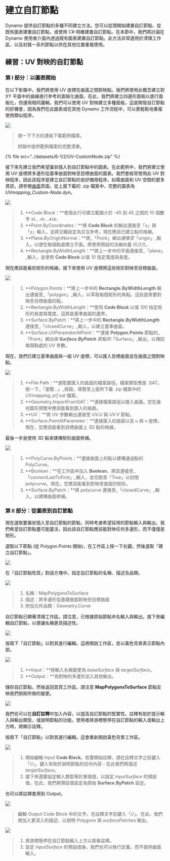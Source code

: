 # 建立自訂節點

Dynamo 提供自訂節點的多種不同建立方法。您可以從頭開始建置自訂節點、從既有圖表建置自訂節點，或使用 C# 明確建置自訂節點。在本節中，我們將討論在 Dynamo 使用者介面內透過既有圖表建置自訂節點。此方法非常適用於清理工作區，以及封裝一系列節點以供在其他位置重複使用。

## 練習：UV 對映的自訂節點

### 第 I 部分：以圖表開始

在以下影像中，我們將使用 UV 座標在曲面之間對映點。我們將使用此概念建立對 XY 平面中的曲線進行參考的面板化曲面。在此，我們將建立四邊形面板以進行面板化，但運用相同邏輯，我們可以使用 UV 對映建立多種面板。這是開發自訂節點的好機會，因為我們在此圖表或在其他 Dynamo 工作流程中，可以更輕鬆地重複使用類似程序。

![](<../images/6-1/2/custom node for uv mapping pt I - 01.jpg>)

> 按一下下方的連結下載範例檔案。
>
> 附錄中提供範例檔案的完整清單。

{% file src="../datasets/6-1/2/UV-CustomNode.zip" %}

接下來先建立我們希望巢狀插入到自訂節點中的圖表。在此範例中，我們將建立使用 UV 座標將多邊形從基準曲面對映至目標曲面的圖表。我們會經常使用此 UV 對映程序，因此該程序是建立自訂節點的良好備用程序。如需曲面和 UV 空間的更多資訊，請參閱[曲面](../../5\_essential\_nodes\_and\_concepts/5-2\_geometry-for-computational-design/5-surfaces.md)頁面。從上面下載的 .zip 檔案中，完整的圖表為 _UVmapping\_Custom-Node.dyn_。

![](<../images/6-1/2/custom node for uv mapping pt I - 02.jpg>)

> 1. **Code Block：**使用此行可建立範圍介於 -45 到 45 之間的 10 個數字 `45..45..#10;`
> 2. **Point.ByCoordinates：**將 **Code Block** 的輸出連接至「x」與「y」輸入，並將交織設定為交互參考。現在應該已建立點的格線。
> 3. **Plane.ByOriginNormal：**將_「Point」_輸出連接至_「origin」_輸入，以便在每個點處建立平面。將使用預設的法線向量 (0,0,1)。
> 4. **Rectangle.ByWidthLength：**將上一步中的平面連接至_「plane」_輸入，並使用 **Code Block** 以值 _10_ 指定寬度與長度。

現在應該能看到矩形的格線。接下來使用 UV 座標將這些矩形對映至目標曲面。

![](<../images/6-1/2/custom node for uv mapping pt I - 03.jpg>)

> 1. **Polygon.Points：**將上一步中的 **Rectangle.ByWidthLength** 輸出連接至_「polygon」_輸入，以萃取每個矩形的角點。這些是將要對映至目標曲面的點。
> 2. **Rectangle.ByWidthLength：**使用 **Code Block** 以值 _100_ 指定矩形的長度與寬度。這將是基準曲面的邊界。
> 3. **Surface.ByPatch：**將上一步中的 **Rectangle.ByWidthLength** 連接至_「closedCurve」_輸入，以建立基準曲面。
> 4. **Surface.UVParameterAtPoint：**連接 **Polygon.Points** 節點的_「Point」_輸出與 **Surface.ByPatch** 節點的_「Surface」_輸出，以傳回每個點處的 UV 參數。

現在，我們已建立基準曲面與一組 UV 座標，可以匯入目標曲面並在曲面之間對映點。

![](<../images/6-1/2/custom node for uv mapping pt I - 04.jpg>)

> 1. **File Path：**選取要匯入的曲面的檔案路徑。檔案類型應是 .SAT。按一下_「瀏覽...」_按鈕，導覽至上面所下載 .zip 檔案中的 _UVmapping\_srf.sat_ 檔案。
> 2. **Geometry.ImportFromSAT：**連接檔案路徑以匯入曲面。您在幾何圖形預覽中應該能看到匯入的曲面。
> 3. **UV：**將 UV 參數輸出連接至 _UV.U_ 與 _UV.V_ 節點。
> 4. **Surface.PointAtParameter：**連接匯入的曲面以及 u 與 v 座標。現在，您應該能看到目標曲面上 3D 點的格線。

最後一步是使用 3D 點來建構矩形曲面修補。

![](<../images/6-1/2/custom node for uv mapping pt I - 05.jpg>)

> 1. **PolyCurve.ByPoints：**連接曲面上的點以建構通過點的 PolyCurve。
> 2. **Boolean：**在工作區中加入 **Boolean**，將其連接至_「connectLastToFirst」_輸入，並切換至「True」以封閉 polycurve。現在，您應該能看到對映至曲面的矩形。
> 3. **Surface.ByPatch：**將 polycurve 連接至_「closedCurve」_輸入，以建構曲面修補。

### 第 II 部分：從圖表到自訂節點

現在選取要巢狀插入至自訂節點的節點，同時考慮希望採用的節點輸入與輸出。我們希望自訂節點盡可能靈活，因此該自訂節點應該能對映任何多邊形，而不僅僅是矩形。

選取以下節點 (從 Polygon.Points 開始)，在工作區上按一下右鍵，然後選取「建立自訂節點」。

![](<../images/6-1/2/custom node for uv mapping pt II - 01.jpg>)

在「自訂節點性質」對話方塊中，指定自訂節點的名稱、描述及品類。

![](<../images/6-1/2/custom node for uv mapping pt II - 02.jpg>)

> 1. 名稱：MapPolygonsToSurface
> 2. 描述：將多邊形從基礎曲面對映至目標曲面
> 3. 附加元件品類：Geometry.Curve

自訂節點已顯著清理工作區。請注意，已根據原始節點命名輸入與輸出。接下來編輯自訂節點，以便讓名稱更具描述性。

![](<../images/6-1/2/custom node for uv mapping pt II - 03.jpg>)

按兩下「自訂節點」以對其進行編輯。這將開啟工作區，並以黃色背景表示節點內部。

![](<../images/6-1/2/custom node for uv mapping pt II - 04.jpg>)

> 1. **Input：**將輸入名稱變更為 _baseSurface_ 與 _targetSurface_。
> 2. **Output：**為對映的多邊形加入其他輸出。

儲存自訂節點，然後返回首頁工作區。請注意 **MapPolygonsToSurface** 節點反映我們剛剛所做的變更。

![](<../images/6-1/2/custom node for uv mapping pt II - 05.jpg>)

我們也可以在**自訂註釋**中加入內容，以提高自訂節點的堅實性。註釋有助於提示輸入與輸出類型，或說明節點的功能。使用者將游標懸停在自訂節點的輸入或輸出上方時，將顯示註釋。

按兩下「自訂節點」以對其進行編輯。這會重新開啟黃色背景工作區。

![](<../images/6-1/2/custom node for uv mapping pt II - 06.jpg>)

> 1. 開始編輯 Input **Code Block**。若要開始註釋，請在註釋文字之前鍵入「//」。鍵入有助於說明節點的任何內容 - 在此我們將描述 _targetSurface_。
> 2. 接下來還要設定輸入類型等於某個值，以設定 _inputSurface_ 的預設值。在此，我們將預設值設定為原始 **Surface.ByPatch** 設定。

也可以將註釋套用到 Output。

![](<../images/6-1/2/custom node for uv mapping pt II - 07.jpg>)

> 編輯 Output Code Block 中的文字。在註釋文字前鍵入「//」。在此，我們將加入更深入的描述，以說明 _Polygons_ 與 _surfacePatches_ 輸出。

![](<../images/6-1/2/custom node for uv mapping pt II - 08.jpg>)

> 1. 將游標懸停在自訂節點輸入上方以查看註釋。
> 2. 設定 _inputSurface_ 的預設值後，我們也可以執行定義，而不提供曲面輸入。

